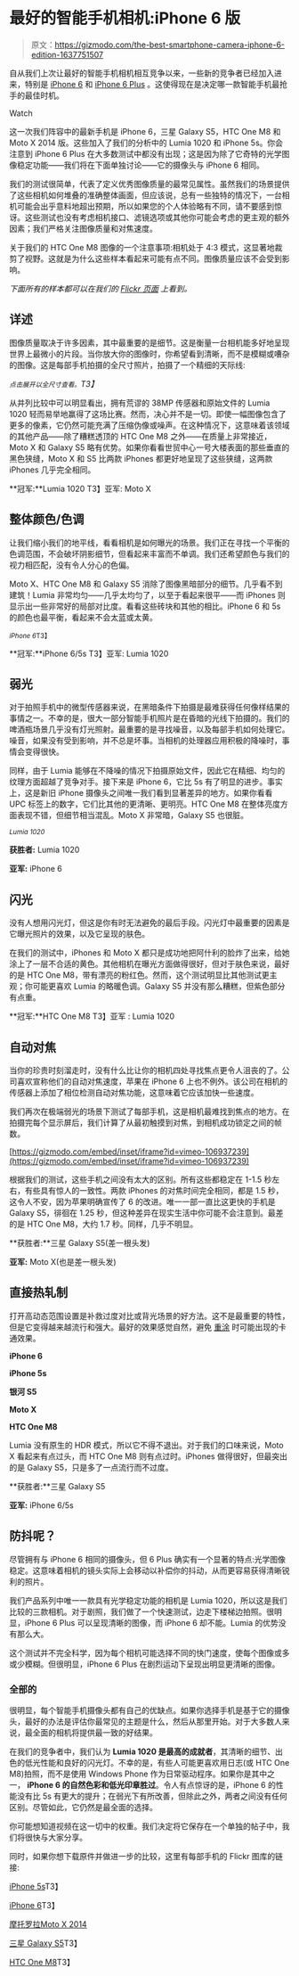 # 最好的智能手机相机:iPhone 6 版

> 原文：<https://gizmodo.com/the-best-smartphone-camera-iphone-6-edition-1637751507>

自从我们上次让最好的智能手机相机相互竞争以来，一些新的竞争者已经加入进来，特别是 [iPhone 6](http://gizmodo.com/iphone-6-a-little-bit-bigger-a-whole-lot-better-1632406881) 和 [iPhone 6 Plus](http://gizmodo.com/iphone-6-plus-everything-you-need-to-know-about-apple-1632410303) 。这使得现在是决定哪一款智能手机最抢手的最佳时机。

Watch

这一次我们阵容中的最新手机是 iPhone 6，三星 Galaxy S5，HTC One M8 和 Moto X 2014 版。这些加入了我们的分析中的 Lumia 1020 和 iPhone 5s。你会注意到 iPhone 6 Plus 在大多数测试中都没有出现；这是因为除了它奇特的光学图像稳定功能——我们将在下面单独讨论——它的摄像头与 iPhone 6 相同。

我们的测试很简单，代表了定义优秀图像质量的最常见属性。虽然我们的场景提供了这些相机如何堆叠的准确整体画面，但应该说，总有一些独特的情况下，一台相机可能会出乎意料地超出预期，所以如果您的个人体验略有不同，请不要感到惊讶。这些测试也没有考虑相机接口、滤镜选项或其他你可能会考虑的更主观的额外因素；我们严格关注图像质量和对焦速度。

关于我们的 HTC One M8 图像的一个注意事项:相机处于 4:3 模式，这显著地裁剪了视野。这就是为什么这些样本看起来可能有点不同。图像质量应该不会受到影响。

*下面所有的样本都可以在我们的* [*Flickr 页面*](https://www.flickr.com/photos/gizmodo/sets/) *上看到。*

## 详述

图像质量取决于许多因素，其中最重要的是细节。这是衡量一台相机能多好地呈现世界上最微小的片段。当你放大你的图像时，你希望看到清晰，而不是模糊或嘈杂的图像。这是每部手机拍摄的全尺寸照片，拍摄了一个精细的天际线:

*<small>点击展开以全尺寸查看。</small>T3】*

从并列比较中可以明显看出，拥有荒谬的 38MP 传感器和原始文件的 Lumia 1020 轻而易举地赢得了这场比赛。然而，决心并不是一切。即使一幅图像包含了更多的像素，它仍然可能充满了压缩伪像或噪声。在这种情况下，这意味着该领域的其他产品——除了糟糕透顶的 HTC One M8 之外——在质量上非常接近，Moto X 和 Galaxy S5 略有优势。如果你看看世贸中心一号大楼表面的那些垂直的黑色狭缝，Moto X 和 S5 比两款 iPhones 都更好地呈现了这些狭缝，这两款 iPhones 几乎完全相同。

**冠军:**Lumia 1020
T3】亚军: Moto X

## 整体颜色/色调

让我们缩小我们的地平线，看看相机是如何曝光的场景。我们正在寻找一个平衡的色调范围，不会破坏阴影细节，但看起来丰富而不单调。我们还希望颜色与我们的视力相匹配，没有令人分心的色偏。

Moto X、HTC One M8 和 Galaxy S5 消除了图像黑暗部分的细节。几乎看不到建筑！Lumia 非常均匀——几乎太均匀了，以至于看起来很平——而 iPhones 则显示出一些非常好的局部对比度。看看这些砖块和其他的相比。iPhone 6 和 5s 的颜色也最平衡，看起来不会太蓝或太黄。

<small>*iPhone 6*T3】</small>

**冠军:**iPhone 6/5s
T3】亚军: Lumia 1020

## 弱光

对于拍照手机中的微型传感器来说，在黑暗条件下拍摄是最难获得任何像样结果的事情之一。不幸的是，很大一部分智能手机照片是在昏暗的光线下拍摄的。我们的啤酒瓶场景几乎没有灯光照射。最重要的是寻找噪音，以及每部手机如何处理它。噪音，如果没有受到影响，并不总是坏事。当相机的处理器应用积极的降噪时，事情会变得很快。

同样，由于 Lumia 能够在不降噪的情况下拍摄原始文件，因此它在精细、均匀的纹理方面超越了竞争对手。接下来是 iPhone 6，它比 5s 有了明显的进步。事实上，这是新旧 iPhone 摄像头之间唯一我们看到显著差异的地方。如果你看看 UPC 标签上的数字，它们比其他的更清晰、更明亮。HTC One M8 在整体亮度方面表现不错，但细节相当混乱。Moto X 非常暗，Galaxy S5 也很脏。

<small>*Lumia 1020*</small>

**获胜者:** Lumia 1020

**亚军:** iPhone 6

## 闪光

没有人想用闪光灯，但这是你有时无法避免的最后手段。闪光灯中最重要的因素是它曝光照片的效果，以及它呈现的肤色。

在我们的测试中，iPhones 和 Moto X 都只是成功地把阿什利的脸炸了出来，给她涂上了一层不合适的黄色。其他相机在曝光方面做得很好，但对于肤色来说，最好的是 HTC One M8，带有漂亮的粉红色。然而，这个测试明显比其他测试更主观；你可能更喜欢 Lumia 的略暖色调。Galaxy S5 并没有那么糟糕，但紫色部分有点重。

**冠军:**HTC One M8
T3】亚军 : Lumia 1020

## 自动对焦

当你的珍贵时刻溜走时，没有什么比让你的相机四处寻找焦点更令人沮丧的了。公司喜欢宣称他们的自动对焦速度，苹果在 iPhone 6 上也不例外。该公司在相机的传感器上添加了相位检测自动对焦功能，这意味着它应该加快一些速度。

我们再次在极端弱光的场景下测试了每部手机，这是相机最难找到焦点的地方。在拍摄完每个显示屏后，我们计算了从最初触摸到对焦，到相机成功锁定之间的帧数。

 [https://gizmodo.com/embed/inset/iframe?id=vimeo-106937239](https://gizmodo.com/embed/inset/iframe?id=vimeo-106937239) 

根据我们的测试，这些手机之间没有太大的区别。所有这些都稳定在 1-1.5 秒左右，有些具有惊人的一致性。两款 iPhones 的对焦时间完全相同，都是 1.5 秒，这令人不安，因为苹果明确宣传了 6 的改进。唯一一部一直比这更快的手机是 Galaxy S5，徘徊在 1.25 秒，但这种差异在现实生活中你可能不会注意到。最差的是 HTC One M8，大约 1.7 秒。同样，几乎不明显。

**获胜者:**三星 Galaxy S5(差一根头发)

**亚军:** Moto X(也是差一根头发)

## 直接热轧制

打开高动态范围设置是补救过度对比或背光场景的好方法。这不是最重要的特性，但是它变得越来越流行和强大。最好的效果感觉自然，避免 [重涂](http://reframe.gizmodo.com/enough-with-the-hdr-already-1589487629) 时可能出现的卡通效果。

**iPhone 6**

**iPhone 5s**

**银河 S5**

**Moto X**

**HTC One M8**

Lumia 没有原生的 HDR 模式，所以它不得不退出。对于我们的口味来说，Moto X 看起来有点过头，而 HTC One M8 则有点过时。iPhones 做得很好，但最突出的是 Galaxy S5，只是多了一点流行而不过度。

**获胜者:**三星 Galaxy S5

**亚军:** iPhone 6/5s

## 防抖呢？

尽管拥有与 iPhone 6 相同的摄像头，但 6 Plus 确实有一个显著的特点:光学图像稳定。这意味着相机的镜头实际上会移动以补偿你的抖动，从而更容易获得清晰锐利的照片。

我们产品系列中唯一一款具有光学稳定功能的相机是 Lumia 1020，所以这是我们比较的三款相机。对于剧照，我们做了一个快速测试，边走下楼梯边拍照。很明显，iPhone 6 Plus 可以呈现清晰的图像，而 iPhone 6 却不能。Lumia 的优势没有那么大。

这个测试并不完全科学，因为每个相机可能选择不同的快门速度，使每个图像或多或少模糊。但很明显，iPhone 6 Plus 在剧烈运动下呈现出明显更清晰的图像。

### 全部的

很明显，每个智能手机摄像头都有自己的优缺点。如果你选择手机是基于它的摄像头，最好的办法是评估你最常见的主题是什么，然后从那里开始。对于大多数人来说，最全面的相机将提供最一致的好结果。

在我们的竞争者中，我们认为 **Lumia 1020 是最高的成就者**，其清晰的细节、出色的低光性能和良好的闪光灯。不幸的是，有些人可能更喜欢用日志(或 HTC One M8)拍照，而不是使用 Windows Phone 作为日常驱动程序。如果你是其中之一， **iPhone 6 的自然色彩和低光印章胜过**。令人有点惊讶的是，iPhone 6 的性能没有比 5s 有更大的提升；在弱光下有所改善，但除此之外，两者之间没有任何区别。尽管如此，它仍然是最全面的选择。

你可能想知道视频在这一切中的权重。我们决定将它保存在一个单独的帖子中，我们将很快与大家分享。

同时，如果你想下载原件并做进一步的比较，这里有每部手机的 Flickr 图库的链接:

[iPhone 5s](https://www.flickr.com/photos/gizmodo/sets/72157647921048295/)T3】

[iPhone 6](https://www.flickr.com/photos/gizmodo/sets/72157647507393278/)T3】

[摩托罗拉](https://www.flickr.com/photos/gizmodo/sets/72157647496278497/)[Moto X 2014](https://www.flickr.com/photos/gizmodo/sets/72157647496278497/)

[三星 Galaxy S5](https://www.flickr.com/photos/gizmodo/sets/72157647901541211/)T3】

[HTC One M8](https://www.flickr.com/photos/gizmodo/sets/72157647855424156/)T3】